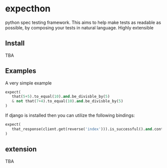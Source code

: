 # expecthon
python spec testing framework. This aims to help make tests as readable as possible, by composing your tests in natural language. Highly extensible

## Install
TBA

## Examples
A very simple example
```python
expect(
   that(5+5).to_equal(10).and.be_divisble_by(5)
   & not that(7+4).to_equal(10).and.be_divisble_by(5)
)
```

If django is installed then you can utilize the following bindings:
```python
expect(
   that_response(client.get(reverse('index'))).is_successful().and.contains("Hello World")
)
```

## extension
TBA
